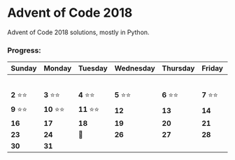 # Advent of Code 2018

Advent of Code 2018 solutions, mostly in Python.

### Progress:

Sunday | Monday | Tuesday | Wednesday | Thursday | Friday | Saturday
------- | -------| ------- | ------- | -------| -------| -------
   |   |   |   |   |   |  |   **1**  :star::star:
 **2** :star::star: | **3**  :star::star:  | **4**  :star::star:  | **5**  :star::star: | **6**  :star::star: | **7**  :star::star:  | **8**  :star::star: 
 **9** :star::star: | **10** :star::star: | **11**  :star::star:| **12**  | **13** | **14** | **15** 
 **16** | **17** | **18** | **19** | **20** | **21** | **22**  
 **23** | **24** | :christmas_tree: | **26** | **27** | **28** | **29** 
 **30** | **31** |   |   |   |   |   
